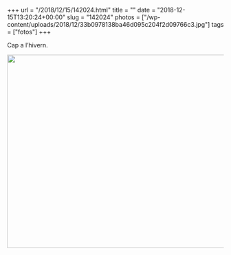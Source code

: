 +++
url = "/2018/12/15/142024.html"
title = ""
date = "2018-12-15T13:20:24+00:00"
slug = "142024"
photos = ["/wp-content/uploads/2018/12/33b0978138ba46d095c204f2d09766c3.jpg"]
tags = ["fotos"]
+++

Cap a l’hivern.

<img src="/wp-content/uploads/2018/12/33b0978138ba46d095c204f2d09766c3.jpg" width="600" height="450" alt="" />
